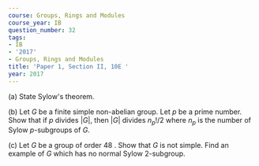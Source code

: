 ```yaml
---
course: Groups, Rings and Modules
course_year: IB
question_number: 32
tags:
- IB
- '2017'
- Groups, Rings and Modules
title: 'Paper 1, Section II, 10E '
year: 2017
---
```




(a) State Sylow's theorem.

(b) Let $G$ be a finite simple non-abelian group. Let $p$ be a prime number. Show that if $p$ divides $|G|$, then $|G|$ divides $n_{p} ! / 2$ where $n_{p}$ is the number of Sylow $p$-subgroups of $G$.

(c) Let $G$ be a group of order 48 . Show that $G$ is not simple. Find an example of $G$ which has no normal Sylow 2-subgroup.